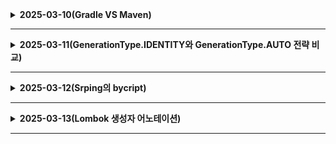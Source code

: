 <details>
  # 25.03.10 (월)
<summary><b>2025-03-10(Gradle VS Maven)</b></summary>

# Maven과 Gradle 개념 및 차이점

## Maven

### 개념
Maven은 Apache Software Foundation에서 개발한 Java 프로젝트 관리 및 빌드 도구. 주로 Java 개발에서 사용되며, 프로젝트의 빌드, 문서화, 의존성 관리, 보고서 생성 등을 지원.

Maven은 **Project Object Model (POM)**을 기반으로 하며, 프로젝트의 구조와 빌드 과정을 표준화합니다. POM은 XML 형식의 `pom.xml` 파일로 표현.

### 주요 기능
- **빌드 및 배포**: 프로젝트의 빌드, 테스트, 패키징, 배포를 자동화.
- **의존성 관리**: 프로젝트에 필요한 라이브러리를 자동으로 관리.
- **문서화**: 프로젝트 문서를 생성하고 관리.
- **플러그인 확장성**: 다양한 플러그인을 통해 기능 확장.

## Gradle

### 개념
Gradle은 Java, Kotlin, Groovy 등 다양한 언어로 개발된 빌드 자동화 도구입니다. Maven과 Apache Ant의 단점을 보완하여 개발.

Gradle은 Groovy나 Kotlin 기반의 **DSL(Domain Specific Language)**을 사용하여 빌드 스크립트를 작성합니다. 이는 XML보다 더 유연하고 표현력이 좋음.

### 주요 기능
- **INCREMENTAL BUILD**: 변경된 부분만 빌드하여 빌드 시간을 단축.
- **BUILD CACHE**: 이전 빌드 결과를 캐싱하여 빌드 속도를 향상시.
- **멀티 프로젝트 지원**: 복잡한 프로젝트 구조를 효율적으로 관리.
- **플러그인 확장성**: 다양한 플러그인을 통해 기능을 확장.

## Maven과 Gradle의 차이점

| **항목**               | **Maven**                          | **Gradle**                          |
|------------------------|------------------------------------|-------------------------------------|
| **빌드 스크립트 언어**  | XML 기반                           | Groovy, Kotlin 기반                |
| **유연성 및 커스터마이즈** | 표준화된 구조를 따르며 유연성이 적음 | 코드로 작성할 수 있어 유연성 높음   |
| **성능**               | 빌드 속도가 상대적으로 느림         | Incremental Build, Build Cache로 빠름 |
| **멀티 프로젝트 지원**  | 가능하지만 복잡함                  | 복잡한 구조도 쉽게 관리 가능       |
| **의존성 관리**         | 의존성 관리 가능, 제한적           | 더 유연하고 충돌 해결 기능 제공   |
| **커뮤니티 및 지원**    | 오랜 역사와 널리 사용됨             | Android 개발에서 주로 사용됨, 활발한 지원 |

## 결론
Maven은 표준화된 빌드 프로세스를 제공하며 안정적이고, Gradle은 유연성과 성능에서 강점.

</details>

---------------------------------------
<details>
  <summary><b>2025-03-11(GenerationType.IDENTITY와 GenerationType.AUTO 전략 비교)</b></summary>
# JPA의 GenerationType.IDENTITY와 GenerationType.AUTO 전략 비교

## GenerationType.AUTO

`GenerationType.AUTO`는 JPA가 데이터베이스의 종류와 방언(dialect)에 따라 가장 적합한 식별자 생성 전략을 자동으로 선택합니다.

### 작동 방식

- **MySQL**: 보통 `TABLE` 전략을 사용 (시퀀스 객체를 지원하지 않기 때문)
- **Oracle, PostgreSQL**: 주로 `SEQUENCE` 전략을 사용
- **H2**: 데이터베이스 모드에 따라 다름

### 시퀀스 테이블 생성 원인

MySQL에서는 시퀀스 객체를 지원하지 않기 때문에, Hibernate는 시퀀스를 시뮬레이션하기 위해 별도의 테이블(`diary_seq`)을 생성합니다. 이 테이블은 다음과 같은 역할을 합니다:

1. 각 엔티티 타입별로 다음 ID 값을 저장
2. ID를 획득하기 위해 추가 SELECT와 UPDATE 쿼리가 실행됨

```sql
sql
Copy
-- ID 획득 시 실행되는 쿼리 예시
SELECT next_val FROM diary_seq FOR UPDATE;
UPDATE diary_seq SET next_val = next_val + 1;

```

### 장점

- 데이터베이스 변경 시 코드 수정 없이 적합한 전략 사용 가능
- 데이터베이스 시스템에 독립적인 코드 작성 가능

### 단점

- MySQL에서는 추가 테이블 생성 및 추가 쿼리로 인한 성능 오버헤드
- 트랜잭션 내에서 새 ID를 얻기 위해 추가 쿼리 필요

## GenerationType.IDENTITY

`GenerationType.IDENTITY`는 데이터베이스의 자동 증가 컬럼을 사용합니다.

### 작동 방식

- MySQL의 `AUTO_INCREMENT`
- SQL Server의 `IDENTITY`
- PostgreSQL의 `SERIAL`

```sql
sql
Copy
CREATE TABLE Diary (
    diary_seq INT AUTO_INCREMENT PRIMARY KEY,
    ...
);

```

ID 생성은 완전히 데이터베이스에 위임되며, INSERT 실행 시 자동으로 값이 생성됩니다.

### 장점

- 별도의 테이블이나 시퀀스 객체가 필요 없음
- 단일 INSERT 쿼리로 처리됨 (추가 SELECT/UPDATE 없음)
- 구현이 단순하고 직관적임

### 단점

- JDBC 드라이버가 `getGeneratedKeys()` 메서드를 지원해야 함
- ID 값은 실제 INSERT 후에만 사용 가능 (영속성 컨텍스트 이슈)
- 일괄 처리(batch insert) 최적화가 어려움

## 핵심 차이점

1. **테이블 생성**:
    - `AUTO`: MySQL에서 시퀀스 테이블(`diary_seq`) 생성
    - `IDENTITY`: 별도 테이블 없음, 테이블 컬럼 자체에 AUTO_INCREMENT 적용
2. **ID 생성 시점**:
    - `AUTO`: 엔티티가 영속화되는 시점 (EntityManager.persist() 호출 시)
    - `IDENTITY`: 데이터베이스에 INSERT 쿼리가 실행된 후
3. **쿼리 실행**:
    - `AUTO`: ID 획득을 위한 별도 SELECT/UPDATE + INSERT 쿼리
    - `IDENTITY`: INSERT 쿼리만 실행
4. **성능**:
    - `AUTO`: 추가 쿼리로 인한 오버헤드 발생
    - `IDENTITY`: 단일 쿼리로 효율적, 다만 일괄 처리에서는 비효율적
5. **휴대성**:
    - `AUTO`: 다양한 DB 환경에서 쉽게 코드 이식 가능
    - `IDENTITY`: 특정 DB 기능에 의존
</details>

-----------------------------

<details>
<summary><b>2025-03-12(Srping의 bycript)</summary>

## Spring의 BCrypt 암호화

### 1. 암호화 기본 설명

- Spring의 PasswordEncoder를 통해 비밀번호를 암호화하여 DB에 저장.
- 암호화된 비밀번호는 관리자도 알 수 없는 형태로 저장됩니다.
- 예: 비밀번호 "1234"가 "$2a$10$dXJ3SW6G7P50lGmMkkmwe.20cQQubK3.HZWzG3YB1tlRy.fqvM/BG"와 같이 암호화됩니다.

### 2. BCrypt의 특징

- 매번 다른 해시 값 생성: 같은 비밀번호를 암호화해도 매번 다른 결과 생성.
- 솔트(Salt) 사용: 암호화 과정에 랜덤한 값을 추가하여 보안성을 높임.
- 복호화 불가능: 단방향 해시 함수이므로 원래 비밀번호로 되돌릴 수 없다.

### 3. 비밀번호 검증 방법

비밀번호 검증은 `matches()` 메서드를 사용:

```java
    @Override
    public TokenDto.TokenResponseDto login(LoginRequestDto request) {
        // 삭제된 계정인지 확인
        User user = userRepository.findByUsername(request.getUsername())
                .orElseThrow(() -> new ServiceException.ResourceNotFoundException("사용자를 찾을 수 없습니다."));

        // 비밀번호 체크 (passwordEncoder.matches() 사용)
        if (!passwordEncoder.matches(request.getPassword(), user.getPassword())) {
            throw new ServiceException.AuthenticationException("잘못된 비밀번호입니다.");
        }
    }
```

### 4. BCrypt의 동작 원리

1. 암호화 시 솔트 생성: 비밀번호 암호화 시 랜덤한 솔트를 생성.
2. 해시 값 생성: 비밀번호와 솔트를 조합하여 해시 값을 생성.
3. 솔트 저장: 생성된 솔트를 해시 값과 함께 저장.
4. 검증 시 솔트 추출: 저장된 해시 값에서 솔트를 추출.
5. 비교: 입력된 비밀번호와 추출된 솔트로 새로운 해시를 생성하여 저장된 해시와 비교.

### 5. BCrypt의 장점

- 레인보우 테이블 공격 방지: 솔트 사용으로 인해 사전에 계산된 해시 테이블을 무력화합니다.
- 느린 해시 함수: 의도적으로 느리게 설계되어 무차별 대입 공격을 어렵게 만듭니다.
- 적응형 함수: 컴퓨팅 성능 향상에 따라 작업 계수(work factor)를 조정할 수 있습니다.

</details>




---------------------------------------
<details>
  <summary><b>2025-03-13(Lombok 생성자 어노테이션)</b></summary>

# Spring의 @Data 어노테이션

## 개념

@Data는 Lombok 라이브러리에서 제공하는 어노테이션으로, 여러  기능을 한 번에 포함.

## 포함된 기능
- @ToString
- @EqualsAndHashCode
- @Getter (모든 필드)
- @Setter (final이 아닌 모든 필드)
- @RequiredArgsConstructor

## 사용법

1. 클래스 레벨에 @Data 어노테이션을 추가.
2. 필요한 필드를 선언.
3. 추가적인 메서드나 생성자가 필요한 경우 직접 작성.

```java
import lombok.Data;

@Data
public class User {
    private Long id;
    private String username;
    private String email;
}
```

## 주의해야 할 점

1. **엔티티에서의 사용 자제**: @Setter로 인해 안전성이 보장되지 않습니다!

2. **순환 참조 문제**: JPA에서 양방향 참조 시 @ToString으로 인해 순환 참조 문제가 발생.

3. **생성자 파라미터 순서**: @RequiredArgsConstructor 사용 시 생성자의 파라미터 순서에 주의해야 함.

4. **equals와 hashCode 메서드**: @EqualsAndHashCode로 인해 예기치 않은 동작이 발생할 수 있으므로, 필요한 경우 직접 구현.

5. **불변성 침해**: @Setter로 인해 객체의 불변성이 침해.

6. **과도한 기능 포함**: @Data는 여러 어노테이션을 포함하고 있어, 실제로 필요하지 않은 기능까지 생성.

7. **성능 고려**: 대규모 프로젝트에서는 @Data 사용을 자제하고, 필요한 어노테이션만 개별적으로 사용하는 것이 성능적으로 이득.

## 번외
@RequiredArgsConstructor는 Lombok 라이브러리에서 제공하는 어노테이션으로, 특정 조건을 만족하는 필드에 대한 생성자를 자동으로 생성해줍니다. 주요 특징은 다음과 같습니다:

1. 대상 필드:
   - 초기화되지 않은 final 필드
   - @NonNull로 표시된 필드 중 초기화되지 않은 필드

2. 생성자 생성:
   - 위 조건에 해당하는 필드들만을 매개변수로 갖는 생성자를 자동으로 생성합니다.

3. null 체크:
   - @NonNull로 표시된 필드에 대해 null 체크를 수행하며, null 값이 전달되면 NullPointerException을 발생시킵니다.

4. 매개변수 순서:
   - 생성자의 매개변수 순서는 클래스 내에서 필드가 선언된 순서를 따릅니다.

5. 스프링 의존성 주입:
   - 스프링 프레임워크에서 생성자 주입 방식의 의존성 주입을 간편하게 구현할 수 있습니다.

6. 코드 간소화:
   - 개발자가 직접 생성자를 작성하는 번거로움을 줄여줍니다.

## @RequiredArgsConstructor 사용 예제

```java
import lombok.RequiredArgsConstructor;
import org.springframework.stereotype.Service;

@Service
@RequiredArgsConstructor // final 또는 @NonNull 필드에 대한 생성자를 자동 생성
public class UserService {

    private final UserRepository userRepository; // 반드시 final이어야 생성자에 포함됨
    private final EmailService emailService;

    public void registerUser(String username, String email) {
        // 의존성 주입된 userRepository와 emailService 사용
        userRepository.save(new User(username, email));
        emailService.sendWelcomeEmail(email);
    }
}
```

### 생성된 생성자 (컴파일 후)
위 코드는 다음과 같은 생성자를 자동으로 생성합니다:

```java
// Lombok이 자동으로 생성하는 생성자
public UserService(UserRepository userRepository, EmailService emailService) {
    this.userRepository = userRepository;
    this.emailService = emailService;
}
```

---

## @RequiredArgsConstructor와 @NonNull 사용 예제

`@NonNull` 필드를 사용하는 경우:

```java
import lombok.NonNull;
import lombok.RequiredArgsConstructor;

@RequiredArgsConstructor
public class OrderService {

    @NonNull
    private final PaymentService paymentService; // @NonNull로 null 체크 포함
    private final DiscountService discountService;

    public void processOrder(Order order) {
        paymentService.processPayment(order);
        if (discountService != null) {
            discountService.applyDiscount(order);
        }
    }
}
```

### 주의사항: @NonNull로 null 체크 포함

- `@NonNull`이 붙은 필드에 대해 null 값이 전달되면 **NullPointerException**이 발생합니다.
- 위 코드에서 `paymentService`가 null로 전달되면 런타임 시 다음과 같은 에러가 발생합니다:

```java
Exception in thread "main" java.lang.NullPointerException: paymentService is marked non-null but is null
```

---

## @RequiredArgsConstructor와 스프링 의존성 주입

스프링에서 **생성자 주입** 방식으로 의존성을 주입할 때 유용합니다. 아래는 스프링 컨텍스트에서 서비스 클래스에 의존성을 주입하는 예제입니다:

```java
import lombok.RequiredArgsConstructor;
import org.springframework.stereotype.Service;

@Service
@RequiredArgsConstructor
public class ProductService {

    private final ProductRepository productRepository; // 스프링이 자동으로 주입

    public Product getProductById(Long id) {
        return productRepository.findById(id).orElseThrow(() -> new RuntimeException("Product not found"));
    }
}
```

### 스프링에서의 동작 원리:
- 스프링 컨테이너가 `ProductRepository`를 Bean으로 등록하고, `@RequiredArgsConstructor`가 생성한 생성자를 통해 자동으로 주입합니다.

---

## @RequiredArgsConstructor 사용 시 주의사항 정리

1. **final 키워드 필수**:
   - `final` 키워드가 없는 필드는 생성자에 포함되지 않습니다.
   - 아래처럼 `final` 키워드가 없으면 의존성 주입이 누락될 수 있습니다:
     ```java
     private ProductRepository productRepository; // final이 없으므로 생성자에 포함되지 않음!
     ```

2. **필드 순서 변경 주의**:
   - 필드 선언 순서대로 생성자의 매개변수가 결정되므로, 순서를 변경하면 의도치 않은 문제가 발생할 수 있습니다.

3. **@Qualifier 사용 시 추가 설정 필요**:
   - 동일한 타입의 Bean이 여러 개인 경우 `@Qualifier`를 사용해야 합니다. 이때 Lombok만으로는 처리할 수 없으므로 직접 생성자를 작성하거나 설정 파일(`lombok.config`)을 수정해야 합니다.

4. **상속 관계에서는 사용 제한**:
   - 부모 클래스에서 상속받은 필드는 자동으로 생성된 생성자에 포함되지 않습니다.


</details>

---------------------------------------
